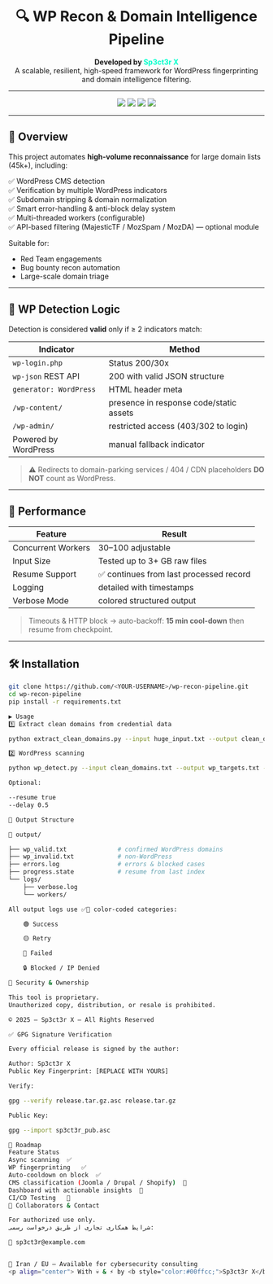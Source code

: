      

<h1 align="center">🔍 WP Recon & Domain Intelligence Pipeline</h1>

<p align="center">
  <b>Developed by <span style="color:#00ffcc;">Sp3ct3r X</span></b><br>
  A scalable, resilient, high-speed framework for WordPress fingerprinting and domain intelligence filtering.
</p>

---

<p align="center">
<img src="https://img.shields.io/badge/Status-Active-brightgreen?style=for-the-badge">
<img src="https://img.shields.io/badge/Python-3.10+-blue?style=for-the-badge">
<img src="https://img.shields.io/badge/Security-Pentesting%20Tool-orange?style=for-the-badge">
<img src="https://img.shields.io/badge/Maintainer-Sp3ct3r%20X-00ffcc?style=for-the-badge">
</p>

---

## 📌 Overview

This project automates **high-volume reconnaissance** for large domain lists (45k+), including:

✅ WordPress CMS detection  
✅ Verification by multiple WordPress indicators  
✅ Subdomain stripping & domain normalization  
✅ Smart error-handling & anti-block delay system  
✅ Multi-threaded workers (configurable)  
✅ API-based filtering (MajesticTF / MozSpam / MozDA) — optional module  

Suitable for:
- Red Team engagements
- Bug bounty recon automation
- Large-scale domain triage

---

## 🧠 WP Detection Logic

Detection is considered **valid** only if ≥ 2 indicators match:

| Indicator | Method |
|----------|--------|
| `wp-login.php` | Status 200/30x |
| `wp-json` REST API | 200 with valid JSON structure |
| `generator: WordPress` | HTML header meta |
| `/wp-content/` | presence in response code/static assets |
| `/wp-admin/` | restricted access (403/302 to login) |
| Powered by WordPress | manual fallback indicator |

> ⚠️ Redirects to domain-parking services / 404 / CDN placeholders **DO NOT** count as WordPress.

---

## 🚀 Performance

| Feature | Result |
|--------|-------|
| Concurrent Workers | 30–100 adjustable |
| Input Size | Tested up to 3+ GB raw files |
| Resume Support | ✅ continues from last processed record |
| Logging | detailed with timestamps |
| Verbose Mode | colored structured output |

> Timeouts & HTTP block → auto-backoff: **15 min cool-down** then resume from checkpoint.

---

## 🛠 Installation

```bash
git clone https://github.com/<YOUR-USERNAME>/wp-recon-pipeline.git
cd wp-recon-pipeline
pip install -r requirements.txt

▶️ Usage
1️⃣ Extract clean domains from credential data

python extract_clean_domains.py --input huge_input.txt --output clean_domains.txt

2️⃣ WordPress scanning

python wp_detect.py --input clean_domains.txt --output wp_targets.txt --workers 80 --verbose

Optional:

--resume true
--delay 0.5

📂 Output Structure

📁 output/

├── wp_valid.txt              # confirmed WordPress domains
├── wp_invalid.txt            # non-WordPress
├── errors.log                # errors & blocked cases
├── progress.state            # resume from last index
└── logs/
    ├── verbose.log
    └── workers/

All output logs use ✅🎨 color-coded categories:

    🟢 Success

    🟡 Retry

    🔴 Failed

    🔒 Blocked / IP Denied

🔐 Security & Ownership

This tool is proprietary.
Unauthorized copy, distribution, or resale is prohibited.

© 2025 — Sp3ct3r X — All Rights Reserved

✅ GPG Signature Verification

Every official release is signed by the author:

Author: Sp3ct3r X
Public Key Fingerprint: [REPLACE WITH YOURS]

Verify:

gpg --verify release.tar.gz.asc release.tar.gz

Public Key:

gpg --import sp3ct3r_pub.asc

📌 Roadmap
Feature	Status
Async scanning	✅
WP fingerprinting	✅
Auto-cooldown on block	✅
CMS classification (Joomla / Drupal / Shopify)	🔄
Dashboard with actionable insights	🔄
CI/CD Testing	🔲
🤝 Collaborators & Contact

For authorized use only.
شرایط همکاری تجاری از طریق درخواست رسمی:

📩 sp3ct3r@example.com


📌 Iran / EU — Available for cybersecurity consulting
<p align="center"> With 💀 & ⚡ by <b style="color:#00ffcc;">Sp3ct3r X</b> </p> ``` 
